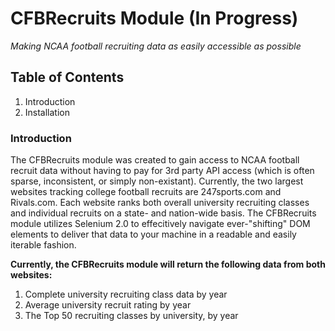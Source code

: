 # CFBRecruits Module (In Progress)

*Making NCAA football recruiting data as easily accessible as possible*

## Table of Contents

1. Introduction
2. Installation

### Introduction

The CFBRecruits module was created to gain access to NCAA football recruit data without having to pay for 3rd party API access (which is often sparse, inconsistent, or simply non-existant). Currently, the two largest websites tracking college football recruits are 247sports.com and Rivals.com. Each website ranks both overall university recruiting classes and individual recruits on a state- and nation-wide basis. The CFBRecruits module utilizes Selenium 2.0 to effecitively navigate ever-"shifting" DOM elements to deliver that data to your machine in a readable and easily iterable fashion.

**Currently, the CFBRecruits module will return the following data from both websites:**

1) Complete university recruiting class data by year
2) Average university recruit rating by year
3) The Top 50 recruiting classes by university, by year

